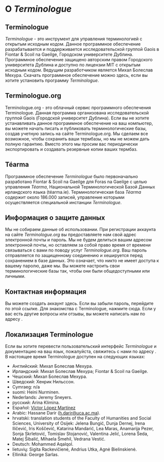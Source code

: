 # О *Terminologue*

## Terminologue

*Terminologue* \- это инструмент для управления терминологией с открытым исходным кодом. Данное программное обеспечение разрабатывается и поддерживается исследовательской группой Gaois в Fiontar & Scoil na Gaeilge, Городском университете Дублина. Программное обеспечение защищено авторским правом Городского университета Дублина и доступно по лицензии MIT с открытым исходным кодом. Ведущим разработчиком является Михал Болеслав Мехура. Скачать программное обеспечение можно здесь, если вы хотите установить программу *Terminologue*.

## Terminologue.org

Terminologue.org - это облачный сервис программного обеспечения Terminologue. Данная программа организована исследовательской группой Gaois (Городской университет Дублина). Если вы не хотите устанавливать данное программное обеспечение на ваш компьютер, вы можете начать писать и публиковать терминологические базы, создав учетную запись на сайте Terminologue.org. Мы сделаем все возможное, чтобы сохранить ваши термбазы, но мы не можем дать полную гарантию. Вместо этого мы просим вас периодически экспортировать и создавать резервные копии ваших термбаз.

## Téarma

Программное обеспечение *Terminologue* было первоначально разработано Fiontar & Scoil na Gaeilge для Foras na Gaeilge с целью управления *Téarma*, Национальной Терминологической Базой Данных ирландского языка (téarma.ie). Терминологическая база *Téarma* содержит около 186.000 записей, управление которыми осуществляется специальной инстанции *Terminologue*.

## Информация о защите данных

Мы не собираем данные об использовании. При регистрации аккаунта на сайте *Terminologue.org* вы предоставляете нам свой адрес электронной почты и пароль. Мы не будем делиться вашим адресом электронной почты, но оставляем за собой право время от времени связываться с вами по поводу услуг *Terminologue.org*. Ваш пароль отправляется по защищенному соединению и хешируется перед сохранением в базе данных. Это означает, что никто не имеет доступа к вашему паролю, даже мы. Вы можете настроить свои терминологические базы так, чтобы они были общедоступными или личными.

## Контактная информация

Вы можете создать аккаунт здесь. Если вы забыли пароль, перейдите по этой ссылке. Для знакомства с Terminologue, нажмите сюда. Если у вас есть другие вопросы или отзывы, вы можете написать нам по адресу .

## Локализация Terminologue

Если вы хотите перевести пользовательский интерфейс *Terminologue* и документацию на ваш язык, пожалуйста, свяжитесь с нами по адресу . В настоящее время Terminologue доступен на следующих языках:

- Английский: Михал Болеслав Мехура.
- Ирландский: Михал Болеслав Мехура; Fiontar & Scoil na Gaeilge.
- Чешский: Михал Болеслав Мехура.
- Шведский: Хенрик Нильссон.
- Cymraeg: n/a
- suomi: Heini Nurminen.
- Nederlands: Jeremy Sneyers.
- русский: Arina Klimina.
- Español: [Víctor López Martínez](https://www.linkedin.com/in/translatorvictorlopez/)
- Arabic: Hassane Darir (<h.darir@uca.ac.ma>).
- hrvatski: translation students of the Faculty of Humanities and Social Sciences, University of Osijek: Jelena Bungić, Dunja Dernej, Irena Iličević, Iris Koščević, Katarina Mandarić, Lea Maras, Anamarija Pezer, Sonja Skrletović, Tomislav Stojanović, Valentina Jelić, Lorena Šeda, Matej Šibalić, Mihaela Šmehil, Vedrana Vestić.
- Deutsch: Mohammed Aqalqol.
- lietuvių: Sigita Rackevičienė, Andrius Utka, Agnė Bielinskienė.
- Elliniká: George Sarlas.
